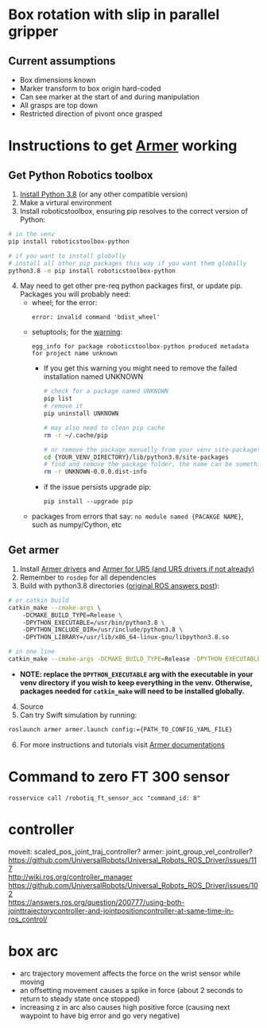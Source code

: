# Box rotation with slip in parallel gripper

## Current assumptions
- Box dimensions known
- Marker transform to box origin hard-coded
- Can see marker at the start of and during manipulation
- All grasps are top down
- Restricted direction of pivont once grasped

# Instructions to get [Armer](https://github.com/qcr/armer) working
## Get Python Robotics toolbox
1. [Install Python 3.8](https://askubuntu.com/questions/1197683/how-do-i-install-python-3-8-in-lubuntu-18-04) (or any other compatible version)
2. Make a virtural environment
3. Install roboticstoolbox, ensuring pip resolves to the correct version of Python:
```bash
# in the venv
pip install roboticstoolbox-python

# if you want to install globally
# install all other pip packages this way if you want them globally
python3.8 -m pip install roboticstoolbox-python

```
4. May need to get other pre-req python packages first, or update pip. Packages you will probably need: 
   - wheel; for the error: 
        ```
        error: invalid command 'bdist_wheel'
        ```
   - setuptools; for the [warning](https://stackoverflow.com/questions/11425106/python-pip-install-fails-invalid-command-egg-info):
        ```
        egg_info for package roboticstoolbox-python produced metadata for project name unknown
        ``` 
     - If you get this warning you might need to remove the failed installation named UNKNOWN
        ```bash
        # check for a package named UNKNOWN
        pip list
        # remove it
        pip uninstall UNKNOWN

        # may also need to clean pip cache
        rm -r ~/.cache/pip

        # or remove the package manually from your venv site-packages directory
        cd {YOUR_VENV_DIRECTORY}/lib/python3.8/site-packages
        # find and remove the package folder, the name can be something like this
        rm -r UNKNOWN-0.0.0.dist-info
        ```
     - if the issue persists upgrade pip:
        ```
        pip install --upgrade pip
        ```
   - packages from errors that say: `no module named {PACAKGE NAME}`, such as numpy/Cython, etc

## Get armer
1. Install [Armer drivers](https://github.com/qcr/armer) and [Armer for UR5 (and UR5 drivers if not already)](https://github.com/qcr/armer_ur)
2. Remember to `rosdep` for all dependencies
3. Build with python3.8 directories ([original ROS answers post](https://answers.ros.org/question/326226/importerror-dynamic-module-does-not-define-module-export-function-pyinit__tf2/)):
```bash
# or catkin build
catkin_make --cmake-args \ 
    -DCMAKE_BUILD_TYPE=Release \ 
    -DPYTHON_EXECUTABLE=/usr/bin/python3.8 \ 
    -DPYTHON_INCLUDE_DIR=/usr/include/python3.8 \ 
    -DPYTHON_LIBRARY=/usr/lib/x86_64-linux-gnu/libpython3.8.so

# in one line
catkin_make --cmake-args -DCMAKE_BUILD_TYPE=Release -DPYTHON_EXECUTABLE=/usr/bin/python3.8 -DPYTHON_INCLUDE_DIR=/usr/include/python3.8 -DPYTHON_LIBRARY=/usr/lib/x86_64-linux-gnu/libpython3.8.so
```
- **NOTE: replace the `DPYTHON_EXECUTABLE` arg with the executable in your venv directory if you wish to keep everything in the venv. Otherwise, packages needed for `catkin_make` will need to be installed globally.**
4. Source
5. Can try Swift simulation by running:
```bash
roslaunch armer armer.launch config:={PATH_TO_CONFIG_YAML_FILE}
```
6. For more instructions and tutorials visit [Armer documentations](https://open.qcr.ai/armer/index.html)

# Command to zero FT 300 sensor
```
rosservice call /robotiq_ft_sensor_acc "command_id: 8"
```

# controller
moveit: scaled_pos_joint_traj_controller?
armer: joint_group_vel_controller?
https://github.com/UniversalRobots/Universal_Robots_ROS_Driver/issues/117  
http://wiki.ros.org/controller_manager  
https://github.com/UniversalRobots/Universal_Robots_ROS_Driver/issues/102  
https://answers.ros.org/question/200777/using-both-jointtrajectorycontroller-and-jointpositioncontroller-at-same-time-in-ros_control/  

# box arc
- arc trajectory movement affects the force on the wrist sensor while moving
- an offsetting movement causes a spike in force (about 2 seconds to return to steady state once stopped)
- increasing z in arc also causes high positive force (causing next waypoint to have big error and go very negative)